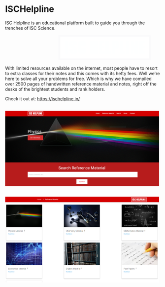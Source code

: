 # ISCHelpline
ISC Helpline is an educational platform built to guide you through the trenches of ISC Science. 

&nbsp;&nbsp;&nbsp; &nbsp;&nbsp; &nbsp;&nbsp;&nbsp; &nbsp;&nbsp;&nbsp;  &nbsp;&nbsp;&nbsp;&nbsp;&nbsp;&nbsp; &nbsp;&nbsp; &nbsp;&nbsp;&nbsp; &nbsp;&nbsp;&nbsp; &nbsp;&nbsp;&nbsp; &nbsp;&nbsp;&nbsp; &nbsp;&nbsp;&nbsp;<img src="img/logo.png" width="300">

With limited resources available on the internet, most people have to resort to extra classes for their notes and this comes with its hefty fees. Well we're here to solve all your problems for free. Which is why we have compiled over 2500 pages of handwritten reference material and notes, right off the desks of the brightest students and rank holders.

Check it out at: https://ischelpline.in/

&nbsp;&nbsp;&nbsp; &nbsp;&nbsp; &nbsp;&nbsp;&nbsp; &nbsp;&nbsp;&nbsp;  &nbsp;&nbsp;&nbsp;&nbsp;&nbsp;&nbsp; &nbsp;&nbsp; &nbsp;&nbsp;&nbsp; &nbsp;&nbsp;&nbsp; &nbsp;&nbsp;&nbsp; &nbsp;&nbsp;&nbsp; &nbsp;&nbsp;&nbsp;<img src="img/index.PNG" width="500">

&nbsp;&nbsp;&nbsp; &nbsp;&nbsp; &nbsp;&nbsp;&nbsp; &nbsp;&nbsp;&nbsp;  &nbsp;&nbsp;&nbsp;&nbsp;&nbsp;&nbsp; &nbsp;&nbsp; &nbsp;&nbsp;&nbsp; &nbsp;&nbsp;&nbsp; &nbsp;&nbsp;&nbsp; &nbsp;&nbsp;&nbsp; &nbsp;&nbsp;&nbsp;<img src="img/ref.PNG" width="500">
